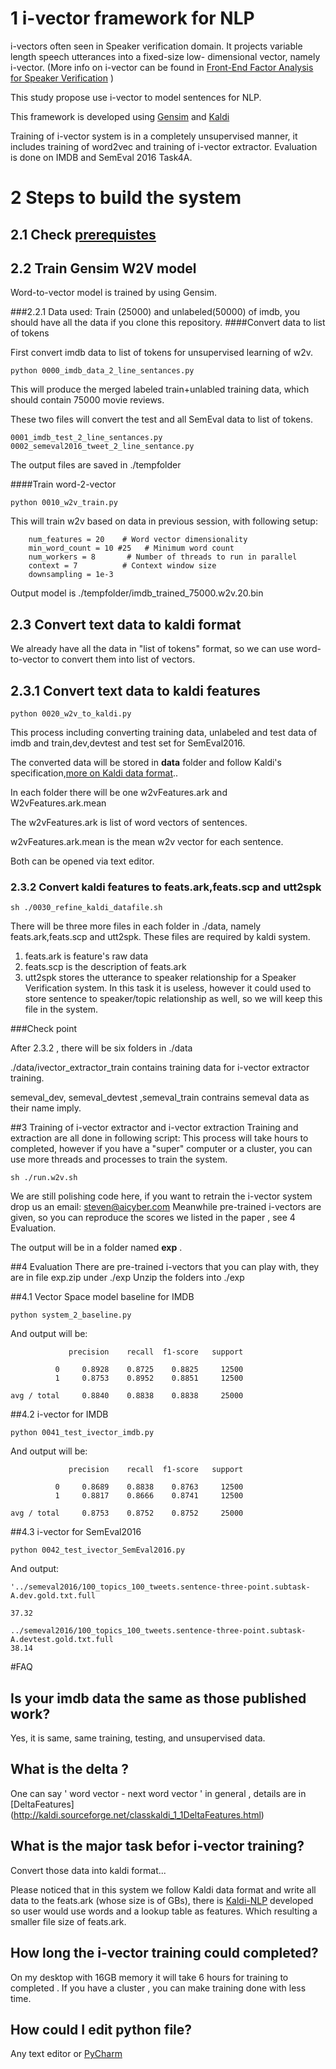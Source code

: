 # 1 i-vector framework for NLP

i-vectors often seen in Speaker verification domain. It projects variable length speech utterances into a fixed-size low-
dimensional vector, namely i-vector. (More info on i-vector can be found in [Front-End Factor Analysis for Speaker Verification](https://www.researchgate.net/profile/Pierre_Dumouchel/publication/224166071_Front-End_Factor_Analysis_for_Speaker_Verification/links/0deec5176777115c24000000.pdf) )

This study propose use i-vector to model sentences for NLP.



This framework is developed using [Gensim](https://github.com/piskvorky/gensim) and  [Kaldi](https://github.com/kaldi-asr/kaldi)

Training of i-vector system is in a completely unsupervised manner, it includes training of word2vec and training of i-vector extractor. Evaluation is done on IMDB and SemEval 2016 Task4A.

# 2 Steps to build the system
## 2.1 Check [prerequistes](./prerequisites.md)

## 2.2 Train Gensim W2V model
Word-to-vector model is trained by using Gensim.

###2.2.1 Data used:
Train (25000) and unlabeled(50000) of imdb, you should have all the data if you clone this repository.
####Convert data to list of tokens

First convert imdb data to list of tokens for unsupervised learning of w2v.
```
python 0000_imdb_data_2_line_sentances.py
```
This will produce the merged labeled train+unlabled training data, which should contain 75000 movie reviews.

These two files will convert the test and all SemEval data to list of tokens.
```
0001_imdb_test_2_line_sentances.py
0002_semeval2016_tweet_2_line_sentance.py
```
The output files are saved in ./tempfolder

####Train word-2-vector

```
python 0010_w2v_train.py
```
This will train w2v based on data in previous session, with following setup:
```
    num_features = 20    # Word vector dimensionality
    min_word_count = 10 #25   # Minimum word count
    num_workers = 8       # Number of threads to run in parallel
    context = 7          # Context window size
    downsampling = 1e-3
```

Output model is ./tempfolder/imdb_trained_75000.w2v.20.bin

## 2.3 Convert text data to kaldi format
We already have all the data in "list of tokens" format, so we can use word-to-vector to convert them into list of vectors.
## 2.3.1 Convert text data to kaldi features
```
python 0020_w2v_to_kaldi.py
```

This process including converting training data, unlabeled and test data of imdb and train,dev,devtest and test set for SemEval2016.

The converted data will be stored in **data** folder and follow Kaldi's specification,[more on Kaldi data format](https://github.com/StevenLOL/Research_speech_speaker_verification_nist_sre2010/blob/master/doc/help_kaldi.md)..

In each folder there will be one w2vFeatures.ark and W2vFeatures.ark.mean

The w2vFeatures.ark is list of word vectors of sentences.

w2vFeatures.ark.mean is the mean w2v vector for each sentence.

Both can be opened via text editor.

### 2.3.2 Convert kaldi features to feats.ark,feats.scp and utt2spk

```
sh ./0030_refine_kaldi_datafile.sh
```

There will be three more files in each folder in ./data, namely feats.ark,feats.scp and utt2spk. These files are required by kaldi system.

1. feats.ark is feature's raw data
2. feats.scp is the description of feats.ark
3. utt2spk stores the utterance to speaker relationship for a Speaker Verification system. In this task it is useless, however it could used to store sentence to speaker/topic relationship as well, so we will keep this file in the system.


###Check point

After 2.3.2 , there will be six folders in ./data

./data/ivector_extractor_train contains training data for i-vector extractor training.

semeval_dev, semeval_devtest ,semeval_train contrains semeval data as their name imply.

##3 Training of i-vector extractor and i-vector extraction
Training and extraction are all done in following script:
This process will take hours to completed, however if you have a "super" computer or a cluster, you can use more threads and processes to train the system.

```
sh ./run.w2v.sh   

```
We are still polishing code here, if you want to retrain the i-vector system drop us an email: steven@aicyber.com
Meanwhile pre-trained i-vectors are given, so you can reproduce the scores we listed in the paper , see 4 Evaluation.

The output will be in a folder named **exp** .



##4 Evaluation
There are pre-trained i-vectors that you can play with, they are in file exp.zip under ./exp
Unzip the folders into ./exp

##4.1 Vector Space model baseline for IMDB

```
python system_2_baseline.py
```

And output will be:
```
             precision    recall  f1-score   support

          0     0.8928    0.8725    0.8825     12500
          1     0.8753    0.8952    0.8851     12500

avg / total     0.8840    0.8838    0.8838     25000
```

##4.2 i-vector for IMDB

```
python 0041_test_ivector_imdb.py
```
And output will be:
```
             precision    recall  f1-score   support

          0     0.8689    0.8838    0.8763     12500
          1     0.8817    0.8666    0.8741     12500

avg / total     0.8753    0.8752    0.8752     25000
```
##4.3 i-vector for SemEval2016

```
python 0042_test_ivector_SemEval2016.py
```
And output:
```
'../semeval2016/100_topics_100_tweets.sentence-three-point.subtask-A.dev.gold.txt.full

37.32

../semeval2016/100_topics_100_tweets.sentence-three-point.subtask-A.devtest.gold.txt.full
38.14

```
#FAQ
## Is your imdb data the same as those published work?
Yes, it is same, same training, testing, and unsupervised data.
## What is the delta ?
One can say ' word vector - next word vector ' in general , details are in [DeltaFeatures] (http://kaldi.sourceforge.net/classkaldi_1_1DeltaFeatures.html)
## What is the major task befor i-vector training?
Convert those data into kaldi format...

Please noticed that in this system we follow Kaldi data format and write all data to the feats.ark (whose size is of GBs), there is [Kaldi-NLP](https://github.com/StevenLOL/kaldi-nlp) developed so user would use words and a lookup table as features. Which resulting a smaller file size of feats.ark.

## How long the i-vector training could completed?
On my desktop with 16GB memory it will take 6 hours for training to completed . 
If you have a cluster , you can make training done with less time. 

## How could I edit python file?

Any text editor or [PyCharm](https://www.jetbrains.com/pycharm/)

